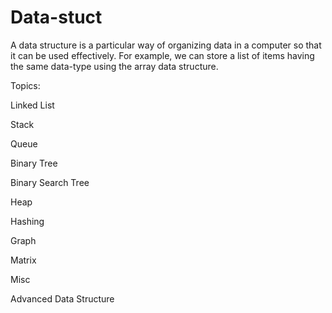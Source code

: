 # Data-stuct
A data structure is a particular way of organizing data in a computer so that it can be used effectively. For example, we can store a list of items having the same data-type using the array data structure.

Topics:

Linked List

Stack

Queue

Binary Tree

Binary Search Tree

Heap

Hashing

Graph

Matrix

Misc

Advanced Data Structure

